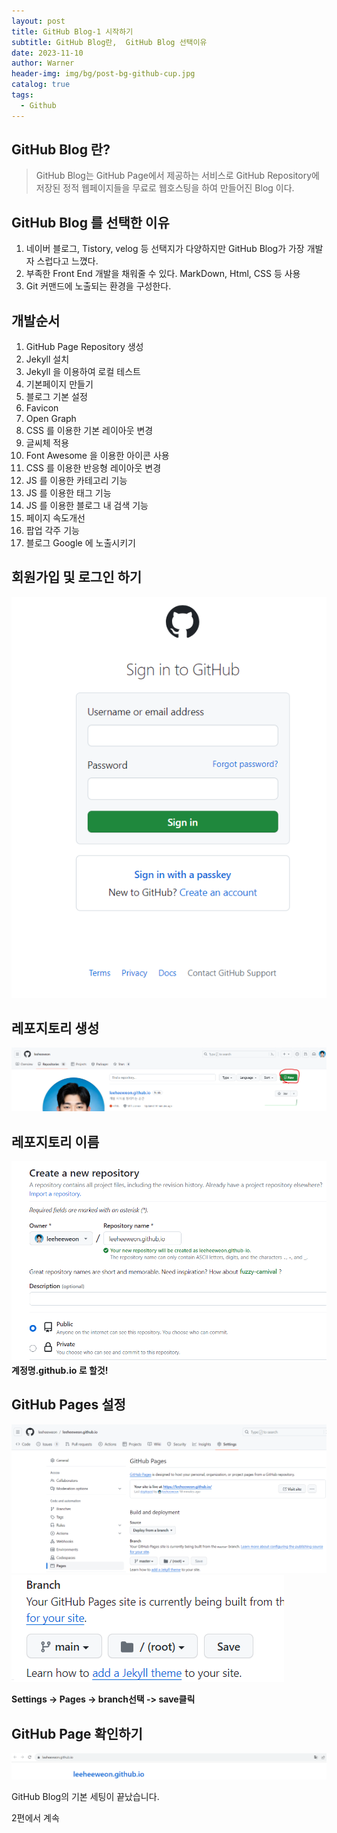 ```yaml
---
layout: post
title: GitHub Blog-1 시작하기 
subtitle: GitHub Blog란,  GitHub Blog 선택이유
date: 2023-11-10
author: Warner
header-img: img/bg/post-bg-github-cup.jpg
catalog: true
tags:
  - Github
---
```


## GitHub Blog 란?
> GitHub Blog는 GitHub Page에서 제공하는 서비스로 GitHub Repository에 저장된 정적 웹페이지들을 무료로 웹호스팅을 하여 만들어진 Blog 이다.

## GitHub Blog 를 선택한 이유
1. 네이버 블로그, Tistory, velog 등 선택지가 다양하지만 
GitHub Blog가 가장 개발자 스럽다고 느꼈다.
2. 부족한 Front End 개발을 채워줄 수 있다. MarkDown, Html, CSS 등 사용 
3. Git 커맨드에 노출되는 환경을 구성한다.

## 개발순서
1. GitHub Page Repository 생성
2. Jekyll 설치
3. Jekyll 을 이용하여 로컬 테스트
4. 기본페이지 만들기
5. 블로그 기본 설정
6. Favicon
7. Open Graph
8. CSS 를 이용한 기본 레이아웃 변경
9. 글씨체 적용
10. Font Awesome 을 이용한 아이콘 사용
11. CSS 를 이용한 반응형 레이아웃 변경
12. JS 를 이용한 카테고리 기능
13. JS 를 이용한 태그 기능
14. JS 를 이용한 블로그 내 검색 기능
15. 페이지 속도개선
16. 팝업 각주 기능
17. 블로그 Google 에 노출시키기

## 회원가입 및 로그인 하기 
![github1.png](/img/post/2023/2023-11-10/github1.png)

## 레포지토리 생성
![github2.png](/img/post/2023/2023-11-10/github2.png)

## 레포지토리 이름 
![github3.png](/img/post/2023/2023-11-10/github3.png)
**계정명.github.io 로 할것!**

## GitHub Pages 설정
![github4.png](/img/post/2023/2023-11-10/github4.png)
![github5.png](/img/post/2023/2023-11-10/github5.png)

**Settings -> Pages -> branch선택 -> save클릭**

## GitHub Page 확인하기
![github6.png](/img/post/2023/2023-11-10/github6.png)

GitHub Blog의 기본 세팅이 끝났습니다.

2편에서 계속